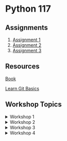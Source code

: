 # Python 117

## Assignments
1. [Assignment 1](https://classroom.github.com/a/fNMPw58A)
2. [Assignment 2](https://classroom.github.com/a/4G4P1KL_)
3. [Assignment 3](https://classroom.github.com/a/PNf60zTr)

## Resources
[Book](https://1drv.ms/b/s!AmZJMrBsKhiOhYRVjF_6FufcwBQI8w?e=xGQ2i1)

[Learn Git Basics](https://www.youtube.com/watch?v=-iWaarLI7zI)



## Workshop Topics

<details>
    <summary>Workshop 1</summary>
    <br>
    <ul>
        <li>How python works</li>
        <li>Working with values</li>
        <li>Data Types (string; int; float; bool)</li>
        <li>Math Operators</li>
        <li>Comparison Operators</li>
        <li>Assignment Operators</li>
    </ul>
</details>


<details>
    <summary>Workshop 2</summary>
    <br>
    <ul>
        <li>Variables</li>
        <li>Getting user input</li>
        <li>String Methods</li>
        <li>Type Casting</li>
        <li>Logical Operators</li>
        <li>Conditional Statements</li>
    </ul>
</details>


<details>
    <summary>Workshop 3</summary>
    <br>
    <ul>
        <li>Loops (for, while)</li>
        <li>in operator</li>
        <li>range function</li>
        <li>continue & break statements</li>
        <li>Data Structure - list</li>
    </ul>
</details>

<details>
    <summary>Workshop 4</summary>
    <br>
    <ul>
        <li>Working with list</li>
        <li>Accessing elements</li>
        <li>Adding new elements</li>
        <li>Updating elements</li>
        <li>Removing elements</li>
        <li>Searching</li>
        <li>Sorting</li>
    </ul>
</details>